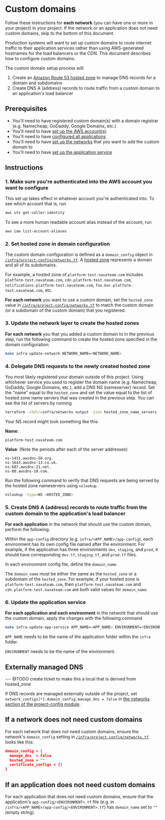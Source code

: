 # Custom domains

Follow these instructions for **each network** (you can have one or more in your project) in your project. If the network or an application does not need custom domains, skip to the bottom of this document.

Production systems will want to set up custom domains to route internet traffic to their application services rather than using AWS-generated hostnames for the load balancers or the CDN. This document describes how to configure custom domains.

The custom domain setup process will:

1. Create an [Amazon Route 53 hosted zone](https://docs.aws.amazon.com/Route53/latest/DeveloperGuide/hosted-zones-working-with.html) to manage DNS records for a domain and subdomains
2. Create DNS A (address) records to route traffic from a custom domain to an application's load balancer

## Prerequisites

* You'll need to have registered custom domain(s) with a domain registrar (e.g. Namecheap, GoDaddy, Google Domains, etc.)
* You'll need to have [set up the AWS account(s)](./set-up-aws-accounts.md)
* You'll need to have [configured all applications](./set-up-app-config.md)
* You'll need to have [set up the networks](./set-up-network.md) that you want to add the custom domain to
* You'll need to have [set up the application service](./set-up-app-service.md)

## Instructions

### 1. Make sure you're authenticated into the AWS account you want to configure

This set up takes effect in whatever account you're authenticated into. To see which account that is, run

```bash
aws sts get-caller-identity
```

To see a more human readable account alias instead of the account, run

```bash
aws iam list-account-aliases
```

### 2. Set hosted zone in domain configuration

The custom domain configuration is defined as a `domain_config` object in [`/infra/project-config/networks.tf`](/infra/project-config/networks.tf). A [hosted zone](https://docs.aws.amazon.com/Route53/latest/DeveloperGuide/hosted-zones-working-with.html) represents a domain and all of its subdomains.

For example, a hosted zone of `platform-test.navateam.com` includes `platform-test.navateam.com`, `cdn.platform-test.navateam.com`, `notifications.platform-test.navateam.com`, `foo.bar.platform-test.navateam.com`, etc.

**For each network** you want to use a custom domain, set the `hosted_zone` value in [`/infra/project-config/networks.tf`](/infra/project-config/networks.tf) to match the custom domain (or a subdomain of the custom domain) that you registered.

### 3. Update the network layer to create the hosted zones

**For each network** you that you added a custom domain to in the previous step, run the following command to create the hosted zone specified in the domain configuration:

```bash
make infra-update-network NETWORK_NAME=<NETWORK_NAME>
```

### 4. Delegate DNS requests to the newly created hosted zone

You most likely registered your domain outside of this project. Using whichever service you used to register the domain name (e.g. Namecheap, GoDaddy, Google Domains, etc.), add a DNS NS (nameserver) record. Set the "name" equal to the `hosted_zone` and set the value equal to the list of hosted zone name servers that was created in the previous step. You can see the list of servers by running

```bash
terraform -chdir=infra/networks output -json hosted_zone_name_servers
```

Your NS record might look something like this:

**Name**:

```text
platform-test.navateam.com
```

**Value**: (Note the periods after each of the server addresses)

```text
ns-1431.awsdns-50.org.
ns-1643.awsdns-13.co.uk.
ns-687.awsdns-21.net.
ns-80.awsdns-10.com.
```

Run the following command to verify that DNS requests are being served by the hosted zone nameservers using `nslookup`.

```bash
nslookup -type=NS <HOSTED_ZONE>
```

### 5. Create DNS A (address) records to route traffic from the custom domain to the application's load balancer

**For each application** in the network that should use the custom domain, perform the following.

Within the `app-config` directory (e.g. `infra/<APP_NAME>/app-config`), each environment has its own config file named after the environment. For example, if the application has three environments `dev`, `staging`, and `prod`, it should have corresponding `dev.tf`, `staging.tf`, and `prod.tf` files.

In each environment config file, define the `domain_name`.

The `domain_name` must be either the same as the `hosted_zone` or a subdomain of the `hosted_zone`. For example, if your hosted zone is `platform-test.navateam.com`, then `platform-test.navateam.com` and `cdn.platform-test.navateam.com` are both valid values for `domain_name`.

### 6. Update the application service

**For each application and each environment** in the network that should use the custom domain, apply the changes with the following command

```bash
make infra-update-app-service APP_NAME=<APP_NAME> ENVIRONMENT=<ENVIRONMENT>
```

`APP_NAME` needs to be the name of the application folder within the `infra` folder.

`ENVIRONMENT` needs to be the name of the environment.

## Externally managed DNS

--- @TODO create ticket to make this a local that is derived from hosted_zone

If DNS records are managed externally outside of the project, set `network_configs[*].domain_config.manage_dns = false` in [the networks section of the project-config module](/infra/project-config/networks.tf).

## If a network does not need custom domains

For each network that does not need custom domains, ensure the network's `domain_config` setting in [`/infra/project-config/networks.tf`](/infra/project-config/networks.tf). looks like this:

```json
domain_config = {
  manage_dns  = false
  hosted_zone = ""
  certificate_configs = {}
}
```

## If an application does not need custom domains

For each application that does not need custom domains, ensure that the application's `app-config/<ENVIRONMENT>.tf` file (e.g. in `/infra/<APP_NAME>/app-config/<ENVIRONMENT>.tf`) has `domain_name` set to `""` (empty string).
